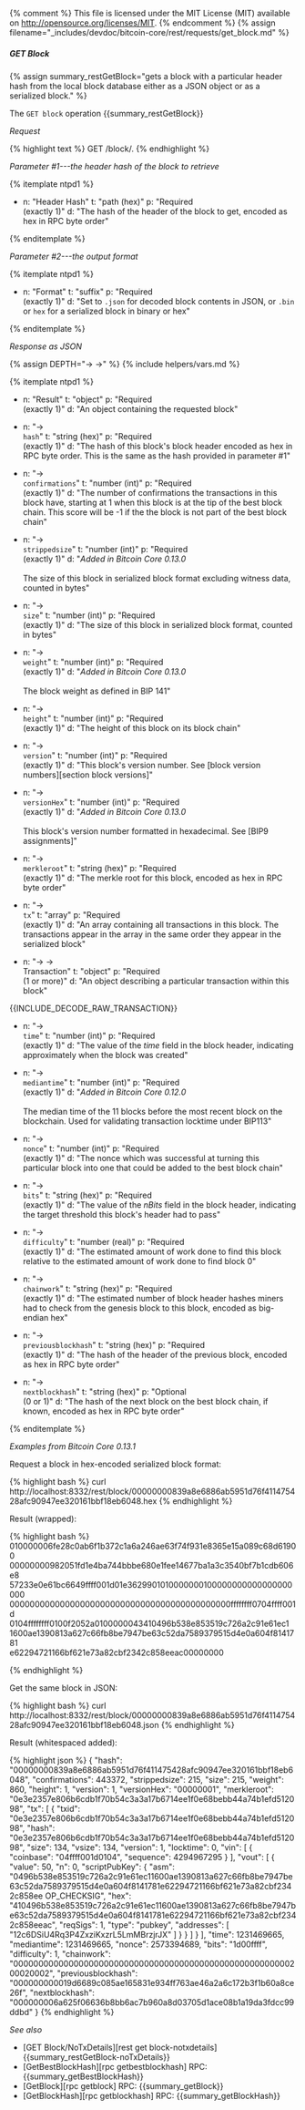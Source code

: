 {% comment %}
This file is licensed under the MIT License (MIT) available on
http://opensource.org/licenses/MIT.
{% endcomment %}
{% assign filename="_includes/devdoc/bitcoin-core/rest/requests/get_block.md" %}

##### GET Block

{% assign summary_restGetBlock="gets a block with a particular header hash from the local block database either as a JSON object or as a serialized block." %}

The `GET block` operation {{summary_restGetBlock}}

*Request*

{% highlight text %}
GET /block/<hash>.<format>
{% endhighlight %}

*Parameter #1---the header hash of the block to retrieve*

{% itemplate ntpd1 %}
- n: "Header Hash"
  t: "path (hex)"
  p: "Required<br>(exactly 1)"
  d: "The hash of the header of the block to get, encoded as hex in RPC byte order"

{% enditemplate %}

*Parameter #2---the output format*

{% itemplate ntpd1 %}
- n: "Format"
  t: "suffix"
  p: "Required<br>(exactly 1)"
  d: "Set to `.json` for decoded block contents in JSON, or `.bin` or `hex` for a serialized block in binary or hex"

{% enditemplate %}

*Response as JSON*

{% assign DEPTH="→ →" %}
{% include helpers/vars.md %}

{% itemplate ntpd1 %}
- n: "Result"
  t: "object"
  p: "Required<br>(exactly 1)"
  d: "An object containing the requested block"

- n: "→<br>`hash`"
  t: "string (hex)"
  p: "Required<br>(exactly 1)"
  d: "The hash of this block's block header encoded as hex in RPC byte order.  This is the same as the hash provided in parameter #1"

- n: "→<br>`confirmations`"
  t: "number (int)"
  p: "Required<br>(exactly 1)"
  d: "The number of confirmations the transactions in this block have, starting at 1 when this block is at the tip of the best block chain.  This score will be -1 if the the block is not part of the best block chain"

- n: "→<br>`strippedsize`"
  t: "number (int)"
  p: "Required<br>(exactly 1)"
  d: "*Added in Bitcoin Core 0.13.0*<br><br>The size of this block in serialized block format excluding witness data, counted in bytes"
  
- n: "→<br>`size`"
  t: "number (int)"
  p: "Required<br>(exactly 1)"
  d: "The size of this block in serialized block format, counted in bytes" 
  
- n: "→<br>`weight`"
  t: "number (int)"
  p: "Required<br>(exactly 1)"
  d: "*Added in Bitcoin Core 0.13.0*<br><br>The block weight as defined in BIP 141"

- n: "→<br>`height`"
  t: "number (int)"
  p: "Required<br>(exactly 1)"
  d: "The height of this block on its block chain"

- n: "→<br>`version`"
  t: "number (int)"
  p: "Required<br>(exactly 1)"
  d: "This block's version number.  See [block version numbers][section block versions]"
  
- n: "→<br>`versionHex`"
  t: "number (int)"
  p: "Required<br>(exactly 1)"
  d: "*Added in Bitcoin Core 0.13.0*<br><br>This block's version number formatted in hexadecimal.  See [BIP9 assignments]"

- n: "→<br>`merkleroot`"
  t: "string (hex)"
  p: "Required<br>(exactly 1)"
  d: "The merkle root for this block, encoded as hex in RPC byte order"

- n: "→<br>`tx`"
  t: "array"
  p: "Required<br>(exactly 1)"
  d: "An array containing all transactions in this block.  The transactions appear in the array in the same order they appear in the serialized block"

- n: "→ →<br>Transaction"
  t: "object"
  p: "Required<br>(1 or more)"
  d: "An object describing a particular transaction within this block"

{{INCLUDE_DECODE_RAW_TRANSACTION}}
- n: "→<br>`time`"
  t: "number (int)"
  p: "Required<br>(exactly 1)"
  d: "The value of the *time* field in the block header, indicating approximately when the block was created"
  
- n: "→<br>`mediantime`"
  t: "number (int)"
  p: "Required<br>(exactly 1)"
  d: "*Added in Bitcoin Core 0.12.0*<br><br>The median time of the 11 blocks before the most recent block on the blockchain.  Used for validating transaction locktime under BIP113"

- n: "→<br>`nonce`"
  t: "number (int)"
  p: "Required<br>(exactly 1)"
  d: "The nonce which was successful at turning this particular block into one that could be added to the best block chain"

- n: "→<br>`bits`"
  t: "string (hex)"
  p: "Required<br>(exactly 1)"
  d: "The value of the *nBits* field in the block header, indicating the target threshold this block's header had to pass"

- n: "→<br>`difficulty`"
  t: "number (real)"
  p: "Required<br>(exactly 1)"
  d: "The estimated amount of work done to find this block relative to the estimated amount of work done to find block 0"

- n: "→<br>`chainwork`"
  t: "string (hex)"
  p: "Required<br>(exactly 1)"
  d: "The estimated number of block header hashes miners had to check from the genesis block to this block, encoded as big-endian hex"

- n: "→<br>`previousblockhash`"
  t: "string (hex)"
  p: "Required<br>(exactly 1)"
  d: "The hash of the header of the previous block, encoded as hex in RPC byte order"

- n: "→<br>`nextblockhash`"
  t: "string (hex)"
  p: "Optional<br>(0 or 1)"
  d: "The hash of the next block on the best block chain, if known, encoded as hex in RPC byte order"

{% enditemplate %}

*Examples from Bitcoin Core 0.13.1*

Request a block in hex-encoded serialized block format:

{% highlight bash %}
curl http://localhost:8332/rest/block/00000000839a8e6886ab5951d76f411475428afc90947ee320161bbf18eb6048.hex
{% endhighlight %}

Result (wrapped):

{% highlight bash %}
010000006fe28c0ab6f1b372c1a6a246ae63f74f931e8365e15a089c68d61900\
00000000982051fd1e4ba744bbbe680e1fee14677ba1a3c3540bf7b1cdb606e8\
57233e0e61bc6649ffff001d01e3629901010000000100000000000000000000\
00000000000000000000000000000000000000000000ffffffff0704ffff001d\
0104ffffffff0100f2052a0100000043410496b538e853519c726a2c91e61ec1\
1600ae1390813a627c66fb8be7947be63c52da7589379515d4e0a604f8141781\
e62294721166bf621e73a82cbf2342c858eeac00000000

{% endhighlight %}

Get the same block in JSON:

{% highlight bash %}
curl http://localhost:8332/rest/block/00000000839a8e6886ab5951d76f411475428afc90947ee320161bbf18eb6048.json 
{% endhighlight %}

Result (whitespaced added):

{% highlight json %}
{
  "hash": "00000000839a8e6886ab5951d76f411475428afc90947ee320161bbf18eb6048",
  "confirmations": 443372,
  "strippedsize": 215,
  "size": 215,
  "weight": 860,
  "height": 1,
  "version": 1,
  "versionHex": "00000001",
  "merkleroot": "0e3e2357e806b6cdb1f70b54c3a3a17b6714ee1f0e68bebb44a74b1efd512098",
  "tx": [
    {
      "txid": "0e3e2357e806b6cdb1f70b54c3a3a17b6714ee1f0e68bebb44a74b1efd512098",
      "hash": "0e3e2357e806b6cdb1f70b54c3a3a17b6714ee1f0e68bebb44a74b1efd512098",
      "size": 134,
      "vsize": 134,
      "version": 1,
      "locktime": 0,
      "vin": [
        {
          "coinbase": "04ffff001d0104",
          "sequence": 4294967295
        }
      ],
      "vout": [
        {
          "value": 50,
          "n": 0,
          "scriptPubKey": {
            "asm": "0496b538e853519c726a2c91e61ec11600ae1390813a627c66fb8be7947be63c52da7589379515d4e0a604f8141781e62294721166bf621e73a82cbf2342c858ee OP_CHECKSIG",
            "hex": "410496b538e853519c726a2c91e61ec11600ae1390813a627c66fb8be7947be63c52da7589379515d4e0a604f8141781e62294721166bf621e73a82cbf2342c858eeac",
            "reqSigs": 1,
            "type": "pubkey",
            "addresses": [
              "12c6DSiU4Rq3P4ZxziKxzrL5LmMBrzjrJX"
            ]
          }
        }
      ]
    }
  ],
  "time": 1231469665,
  "mediantime": 1231469665,
  "nonce": 2573394689,
  "bits": "1d00ffff",
  "difficulty": 1,
  "chainwork": "0000000000000000000000000000000000000000000000000000000200020002",
  "previousblockhash": "000000000019d6689c085ae165831e934ff763ae46a2a6c172b3f1b60a8ce26f",
  "nextblockhash": "000000006a625f06636b8bb6ac7b960a8d03705d1ace08b1a19da3fdcc99ddbd"
}
{% endhighlight %}

*See also*

* [GET Block/NoTxDetails][rest get block-notxdetails] {{summary_restGetBlock-noTxDetails}}
* [GetBestBlockHash][rpc getbestblockhash] RPC: {{summary_getBestBlockHash}}
* [GetBlock][rpc getblock] RPC: {{summary_getBlock}}
* [GetBlockHash][rpc getblockhash] RPC: {{summary_getBlockHash}}

